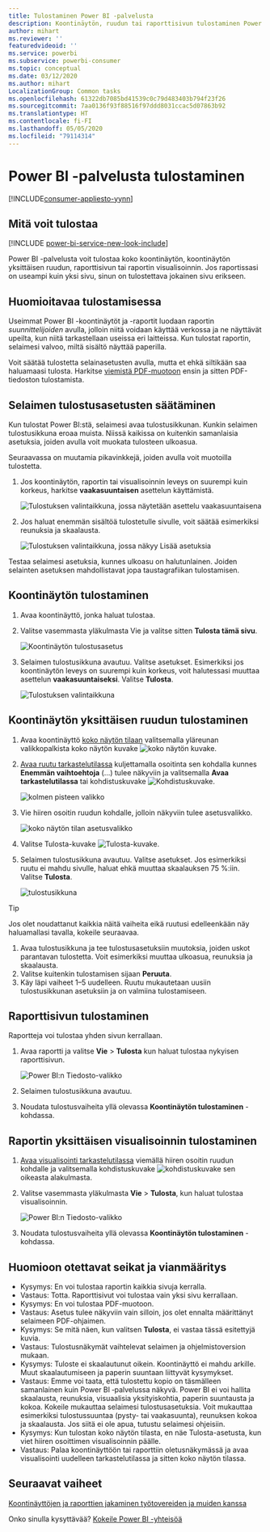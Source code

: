 ```yaml
---
title: Tulostaminen Power BI -palvelusta
description: Koontinäytön, ruudun tai raporttisivun tulostaminen Power BI -palvelusta.
author: mihart
ms.reviewer: ''
featuredvideoid: ''
ms.service: powerbi
ms.subservice: powerbi-consumer
ms.topic: conceptual
ms.date: 03/12/2020
ms.author: mihart
LocalizationGroup: Common tasks
ms.openlocfilehash: 61322db7085bd41539c0c79d483403b794f23f26
ms.sourcegitcommit: 7aa0136f93f88516f97ddd8031ccac5d07863b92
ms.translationtype: HT
ms.contentlocale: fi-FI
ms.lasthandoff: 05/05/2020
ms.locfileid: "79114314"
---
```

# <a name="printing-from-the-power-bi-service"></a>Power BI -palvelusta tulostaminen

[!INCLUDE[consumer-appliesto-yynn](../includes/consumer-appliesto-yynn.md)]
## <a name="what-can-be-printed"></a>Mitä voit tulostaa
[!INCLUDE [power-bi-service-new-look-include](../includes/power-bi-service-new-look-include.md)]

Power BI -palvelusta voit tulostaa koko koontinäytön, koontinäytön yksittäisen ruudun, raporttisivun tai raportin visualisoinnin. Jos raportissasi on useampi kuin yksi sivu, sinun on tulostettava jokainen sivu erikseen. 

## <a name="printing-considerations"></a>Huomioitavaa tulostamisessa

Useimmat Power BI -koontinäytöt ja -raportit luodaan raportin *suunnittelijoiden* avulla, jolloin niitä voidaan käyttää verkossa ja ne näyttävät upeilta, kun niitä tarkastellaan useissa eri laitteissa. Kun tulostat raportin, selaimesi valvoo, miltä sisältö näyttää paperilla. 

Voit säätää tulostetta selainasetusten avulla, mutta et ehkä siltikään saa haluamaasi tulosta. Harkitse [viemistä PDF-muotoon](end-user-pdf.md) ensin ja sitten PDF-tiedoston tulostamista. 

## <a name="adjust-your-browser-print-settings"></a>Selaimen tulostusasetusten säätäminen
Kun tulostat Power BI:stä, selaimesi avaa tulostusikkunan. Kunkin selaimen tulostusikkuna eroaa muista. Niissä kaikissa on kuitenkin samanlaisia asetuksia, joiden avulla voit muokata tulosteen ulkoasua. 

Seuraavassa on muutamia pikavinkkejä, joiden avulla voit muotoilla tulostetta.

   > 
1. Jos koontinäytön, raportin tai visualisoinnin leveys on suurempi kuin korkeus, harkitse **vaakasuuntaisen** asettelun käyttämistä. 

   ![Tulostuksen valintaikkuna, jossa näytetään asettelu vaakasuuntaisena](./media/end-user-print/power-bi-landscape-layout.png)

2. Jos haluat enemmän sisältöä tulostetulle sivulle, voit säätää esimerkiksi reunuksia ja skaalausta. 

    ![Tulostuksen valintaikkuna, jossa näkyy Lisää asetuksia](./media/end-user-print/power-bi-margins.png)

Testaa selaimesi asetuksia, kunnes ulkoasu on halutunlainen. Joiden selainten asetuksen mahdollistavat jopa taustagrafiikan tulostamisen. 

## <a name="print-a-dashboard"></a>Koontinäytön tulostaminen
1. Avaa koontinäyttö, jonka haluat tulostaa.
2. Valitse vasemmasta yläkulmasta Vie ja valitse sitten **Tulosta tämä sivu**.
   
    ![Koontinäytön tulostusasetus](./media/end-user-print/power-bi-dashboard-print.png)

3. Selaimen tulostusikkuna avautuu. Valitse asetukset. Esimerkiksi jos koontinäytön leveys on suurempi kuin korkeus, voit halutessasi muuttaa asettelun **vaakasuuntaiseksi**. Valitse **Tulosta**.
   
    ![Tulostuksen valintaikkuna](./media/end-user-print/power-bi-print-dash.png)

## <a name="print-a-dashboard-tile"></a>Koontinäytön yksittäisen ruudun tulostaminen
1. Avaa koontinäyttö [koko näytön tilaan](end-user-focus.md) valitsemalla yläreunan valikkopalkista koko näytön kuvake ![koko näytön kuvake](./media/end-user-print/power-bi-full-screen.png).

3. [Avaa ruutu tarkastelutilassa](end-user-focus.md) kuljettamalla osoitinta sen kohdalla kunnes **Enemmän vaihtoehtoja** (...) tulee näkyviin ja valitsemalla **Avaa tarkastelutilassa** tai kohdistuskuvake ![Kohdistuskuvake](./media/end-user-print/power-bi-focus-icon.png).
   
    ![kolmen pisteen valikko](./media/end-user-print/power-bi-menu-options.png)

4. Vie hiiren osoitin ruudun kohdalle, jolloin näkyviin tulee asetusvalikko.
   
    ![koko näytön tilan asetusvalikko](./media/end-user-print/menu-options-new.png)

4. Valitse Tulosta-kuvake ![Tulosta-kuvake](./media/end-user-print/print-icon.png).     

5. Selaimen tulostusikkuna avautuu. Valitse asetukset. Jos esimerkiksi ruutu ei mahdu sivulle, haluat ehkä muuttaa skaalauksen 75 %:iin. Valitse **Tulosta**.

    ![tulostusikkuna](./media/end-user-print/power-bi-scale.png) 

> [!TIP]
> Jos olet noudattanut kaikkia näitä vaiheita eikä ruutusi edelleenkään näy haluamallasi tavalla, kokeile seuraavaa.
> 1. Avaa tulostusikkuna ja tee tulostusasetuksiin muutoksia, joiden uskot parantavan tulostetta. Voit esimerkiksi muuttaa ulkoasua, reunuksia ja skaalausta. 
> 2. Valitse kuitenkin tulostamisen sijaan **Peruuta**. 
> 3. Käy läpi vaiheet 1–5 uudelleen. Ruutu mukautetaan uusiin tulostusikkunan asetuksiin ja on valmiina tulostamiseen.

## <a name="print-a-report-page"></a>Raporttisivun tulostaminen
Raportteja voi tulostaa yhden sivun kerrallaan.

1. Avaa raportti ja valitse **Vie** > **Tulosta** kun haluat tulostaa nykyisen raporttisivun.
   
    ![Power BI:n Tiedosto-valikko](./media/end-user-print/power-bi-report-print.png)
2. Selaimen tulostusikkuna avautuu.

3. Noudata tulostusvaiheita yllä olevassa **Koontinäytön tulostaminen** -kohdassa.
   


## <a name="print-a-report-visual"></a>Raportin yksittäisen visualisoinnin tulostaminen
1. [Avaa visualisointi tarkastelutilassa](end-user-focus.md) viemällä hiiren osoitin ruudun kohdalle ja valitsemalla kohdistuskuvake ![kohdistuskuvake](./media/end-user-print/power-bi-focus-icon.png) sen oikeasta alakulmasta.

2. Valitse vasemmasta yläkulmasta **Vie** > **Tulosta**, kun haluat tulostaa visualisoinnin.

    ![Power BI:n Tiedosto-valikko](./media/end-user-print/power-bi-report-print.png)


3. Noudata tulostusvaiheita yllä olevassa **Koontinäytön tulostaminen** -kohdassa.

## <a name="considerations-and-troubleshooting"></a>Huomioon otettavat seikat ja vianmääritys

* Kysymys: En voi tulostaa raportin kaikkia sivuja kerralla.    
* Vastaus: Totta. Raporttisivut voi tulostaa vain yksi sivu kerrallaan.
* Kysymys: En voi tulostaa PDF-muotoon.    
* Vastaus: Asetus tulee näkyviin vain silloin, jos olet ennalta määrittänyt selaimeen PDF-ohjaimen.    
* Kysymys: Se mitä näen, kun valitsen **Tulosta**, ei vastaa tässä esitettyjä kuvia.    
* Vastaus: Tulostusnäkymät vaihtelevat selaimen ja ohjelmistoversion mukaan.
* Kysymys: Tuloste ei skaalautunut oikein.  Koontinäyttö ei mahdu arkille. Muut skaalautumiseen ja paperin suuntaan liittyvät kysymykset.    
* Vastaus: Emme voi taata, että tulostettu kopio on täsmälleen samanlainen kuin Power BI ‑palvelussa näkyvä. Power BI ei voi hallita skaalausta, reunuksia, visuaalisia yksityiskohtia, paperin suuntausta ja kokoa. Kokeile mukauttaa selaimesi tulostusasetuksia. Voit mukauttaa esimerkiksi tulostussuuntaa (pysty- tai vaakasuunta), reunuksen kokoa ja skaalausta. Jos siitä ei ole apua, tutustu selaimesi ohjeisiin.      
* Kysymys: Kun tulostan koko näytön tilasta, en näe Tulosta-asetusta, kun viet hiiren osoittimen visualisoinnin päälle.   
* Vastaus: Palaa koontinäyttöön tai raporttiin oletusnäkymässä ja avaa visualisointi uudelleen tarkastelutilassa ja sitten koko näytön tilassa. 

## <a name="next-steps"></a>Seuraavat vaiheet
[Koontinäyttöjen ja raporttien jakaminen työtovereiden ja muiden kanssa](../service-share-dashboards.md)

Onko sinulla kysyttävää? [Kokeile Power BI -yhteisöä](https://community.powerbi.com/)

